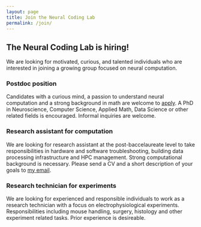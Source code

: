 ```yaml
---
layout: page
title: Join the Neural Coding Lab
permalink: /join/
---
```


<h2>The Neural Coding Lab is hiring!</h2>

We are looking for motivated, curious, and talented individuals who are interested in joining a growing group focused on neural computation.

<p><h3>Postdoc position</h3>
	Candidates with a curious mind, a passion to understand neural computation and a strong background in math are welcome to <a href="/contact">apply</a>. A PhD in Neuroscience, Computer Science, Applied Math, Data Science or other related fields is encouraged. Informal inquiries are welcome. 

<p><h3>Research assistant for computation</h3>
	We are looking for research assistant at the post-baccelaureate level to take responsibilities in hardware and software troubleshooting, building data processing infrastructure and HPC management. Strong computational background is necessary. Please send a CV and a short description of your goals to <a href="/contact">my email</a>. 

<p><h3>Research technician for experiments</h3>
	We are looking for experienced and responsible individuals to work as a research technician with a focus on electrophysiological experiments. Responsibilities including mouse handling, surgery, histology and other experiment related tasks. Prior experience is desireable. 




<!--
<p><h3>Post-doctoral scientists</h3>

If you like asking hard questions, making things work, and pursuing creative ideas with state-of-the-art tools then this lab may be for you. Prior experience with neurophysiology and advanced data analysis are desirable. Informal inquiries welcome to jxiaoxuan@gmail.com. 

<p><br> A position specifically for a computationally-focused post-doc on the "BMI" project is available - read more <a href="/pd/">here</a>.

<p><h3>Research technician / laboratory manager</h3>

We are looking for a bright, conscientious individual to work as a technician and laboratory manager. Responsibilities will include mouse handling and training, colony management, histological preparations, viral injections, and other laboratory tasks. Ability to build and troubleshoot hardware and software systems is highly desirable. There will be opportunities to use or develop skills in advanced experimental procedures such as brain clearing, electrophysiology, and/or imaging as well as in data science and analysis, according to ability and interest. We would ideally like someone able to make a two year commitment and able to start in late 2020. Please apply <a href="https://XXX/">here</a> if you're just getting started in this field, or <a href="https://XXX">here</a> if you have more experience and skills, as described in the post.

-->

<!-- <p><h3>Research technician</h3>

We are looking for a technician at the undergraduate or post-baccalaureate level. Responsibilities will include mouse handling and training, histological preparations, viral injections, and other laboratory tasks. There will be opportunities to use or develop skills in advanced experimental procedures such as brain clearing, electrophysiology, and/or imaging as well as in data science and analysis, according to ability and interest. Please send a CV and a short statement of your interests and goals to jxiaoxuan@gmail.com. We would ideally like someone able to commit at least 8 hours per week. -->

<!--
<p><h3>Graduate students</h3>

Students interested in joining the lab for a Ph.D. should apply to a Tsinghua University graduate program such as the <a href="http://XXX/">Program in Neurosciences</a>. Students from many programs are eligible to join the lab; please inquire for more details.
-->